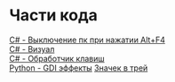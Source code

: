 # Части кода
[C# - Выключение пк при нажатии Alt+F4](https://github.com/d0m-1k/ssn/blob/main/code/001.cs)\
[C# - Визуал](https://github.com/d0m-1k/ssn/blob/main/code/002.cs)\
[C# - Обработчик клавиш](https://github.com/d0m-1k/ssn/blob/main/code/003.cs)\
[Python - GDI эффекты](https://github.com/d0m-1k/ssn/blob/main/code/004.py)
[Значек в трей](https://github.com/d0m-1k/ssn/blob/main/code/005.cs)
